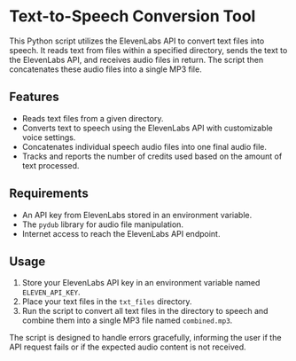 # Text-to-Speech Conversion Tool

This Python script utilizes the ElevenLabs API to convert text files into speech. It reads text from files within a specified directory, sends the text to the ElevenLabs API, and receives audio files in return. The script then concatenates these audio files into a single MP3 file.

## Features

- Reads text files from a given directory.
- Converts text to speech using the ElevenLabs API with customizable voice settings.
- Concatenates individual speech audio files into one final audio file.
- Tracks and reports the number of credits used based on the amount of text processed.

## Requirements

- An API key from ElevenLabs stored in an environment variable.
- The `pydub` library for audio file manipulation.
- Internet access to reach the ElevenLabs API endpoint.

## Usage

1. Store your ElevenLabs API key in an environment variable named `ELEVEN_API_KEY`.
2. Place your text files in the `txt_files` directory.
3. Run the script to convert all text files in the directory to speech and combine them into a single MP3 file named `combined.mp3`.

The script is designed to handle errors gracefully, informing the user if the API request fails or if the expected audio content is not received.